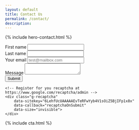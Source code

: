 ```yaml
---
layout: default
title: Contact Us
permalink: /contact/
description: 
---
```


{% include hero-contact.html %}
<div class="spacer-60"></div>

<div class="outer">
    <div class="inner">
        <form action="/contact" method="POST" id="general-contact-form">
        <div class="expand">
            <div class="half">
                <label for="email">First name</label>
                <input type="text" required name="firstName">
            </div>
            <div class="half">
                <label for="email">Last name</label>
                <input type="text" required name="lastName">
            </div>
        </div>
        <div class="expand">
            <div class="half">
                <label for="email">Your email</label>
                <input type="email" required placeholder="test@mailbox.com" name="email">
            </div>
            <div class="half">
                <label for="message">Message</label>
                <textarea required name="message"></textarea>
            </div>
        </div>
    <button type="submit" class="button-primary">Submit</button>
          
    <!-- Register for you recaptcha at https://www.google.com/recaptcha/admin -->
    <div class="g-recaptcha"
        data-sitekey="6LehfUcUAAAAAEvTeRFwYyb4V1sOiZ5BjIFp1x8x"
        data-callback="recaptchaOnSubmit"
        data-size="invisible">
    </div>
</form>
<div id="thankYou" style="display:none;"> 
    <h4>Thank you for your interest. Someone will be in touch with you soon</h4>
</div>
</div>
</div>
<div class="spacer-60"></div>
{% include cta.html %}

